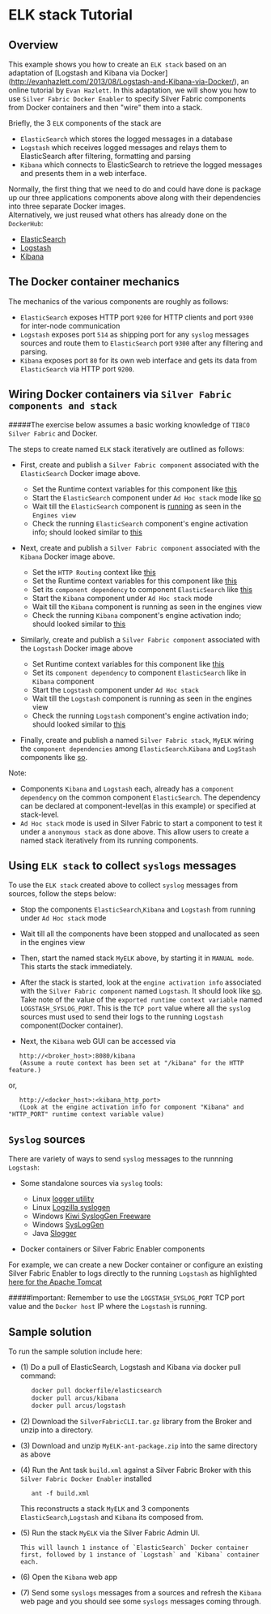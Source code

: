 ELK stack Tutorial
==================

Overview
----------

This example shows you how to create an `ELK stack` based on an adaptation of [Logstash and Kibana via Docker] (http://evanhazlett.com/2013/08/Logstash-and-Kibana-via-Docker/), an online tutorial by `Evan Hazlett`.
In this adaptation, we will show you how to use `Silver Fabric Docker Enabler` to specify Silver Fabric components from Docker containers and then "wire" them into a stack.

Briefly, the 3 `ELK` components of the stack are

- `ElasticSearch` which stores the logged messages in a database
- `Logstash` which receives logged messages and relays them to ElasticSearch after filtering, formatting and parsing
- `Kibana` which connects to ElasticSearch to retrieve the logged messages and presents them in a web interface.

Normally, the first thing that we need to do and could have done is package up our three applications components above along with their dependencies into three separate Docker images.  
Alternatively, we just reused what others has already done on the `DockerHub`:

- [ElasticSearch](https://registry.hub.docker.com/u/dockerfile/elasticsearch/)
- [Logstash](https://registry.hub.docker.com/u/arcus/logstash/)
- [Kibana](https://registry.hub.docker.com/u/arcus/kibana/)

The Docker container mechanics
------------------------------

The mechanics of the various components are roughly as follows:

- `ElasticSearch` exposes HTTP port `9200` for HTTP clients and port `9300` for inter-node communication
- `Logstash` exposes port `514` as shipping port for any `syslog` messages sources and route them to `ElasticSearch` port `9300` after any filtering and parsing.
- `Kibana` exposes port `80` for its own web interface and gets its data from `ElasticSearch` via HTTP port `9200`.


Wiring Docker containers via `Silver Fabric components and stack`
----------------------------------------------------------------
#####The exercise below assumes a basic working knowledge of `TIBCO Silver Fabric` and Docker.

The steps to create named `ELK` stack iteratively are outlined as follows:

- First, create and publish a `Silver Fabric component` associated with the `ElasticSearch` Docker image above.
     - Set the Runtime context variables for this component like [this](https://github.com/fabrician/docker-enabler/blob/master/examples/ELK/images/example_elasticsearch_rcv.gif)
     - Start the `ElasticSearch` component under `Ad Hoc stack` mode like [so](https://github.com/fabrician/docker-enabler/blob/master/examples/ELK/images/example_elasticsearch_adhoc_mode.gif)
     - Wait till the `ElasticSearch` component is [running](https://github.com/fabrician/docker-enabler/blob/master/examples/ELK/images/example_elasticsearch_engine.gif) as seen in the `Engines view`
     - Check the  running `ElasticSearch` component's engine activation info; should looked similar to [this](https://github.com/fabrician/docker-enabler/blob/master/examples/ELK/images/example_elasticsearch_activationinfo.gif)

- Next, create and publish a `Silver Fabric component` associated with the `Kibana` Docker image above.
     - Set the `HTTP Routing` context like [this](https://github.com/fabrician/docker-enabler/blob/master/examples/ELK/images/example_kibana_http_routing.gif)
     - Set the Runtime context variables for this component like [this](https://github.com/fabrician/docker-enabler/blob/master/examples/ELK/images/example_kibana_rcv.gif)
     - Set its `component dependency` to component `ElasticSearch` like [this](https://github.com/fabrician/docker-enabler/blob/master/examples/ELK/images/example_kibana_component_dep.gif)
     - Start the `Kibana` component under `Ad Hoc stack` mode
     - Wait till the `Kibana` component is running as seen in the engines view
     - Check the running `Kibana` component's engine activation indo; should looked similar to [this](https://github.com/fabrician/docker-enabler/blob/master/examples/ELK/images/example_kibana_activationinfo.gif)
     
- Similarly, create and publish a `Silver Fabric component` associated with the `Logstash` Docker image above
     - Set Runtime context variables for this component like [this](https://github.com/fabrician/docker-enabler/blob/master/examples/ELK/images/example_logstash_rcv.gif)
     - Set its `component dependency` to component `ElasticSearch` like in `Kibana` component
     - Start the `Logstash` component under `Ad Hoc stack`
     - Wait till the `Logstash` component is running as seen in the engines view
     - Check the running `Logstash` component's engine activation indo; should looked similar to
[this](https://github.com/fabrician/docker-enabler/blob/master/examples/ELK/images/example_logstash_activationinfo.gif)

- Finally, create and publish a named `Silver Fabric stack`, `MyELK` wiring the `component dependencies` among `ElasticSearch`.`Kibana` and `LogStash` components like [so](https://github.com/fabrician/docker-enabler/blob/master/examples/ELK/images/example_myelk_stack_component_dep.gif).

Note: 
- Components `Kibana` and `Logstash` each, already has a `component dependency` on the common component `ElasticSearch`. The dependency can be declared at component-level(as in this example) or specified at stack-level.
- `Ad Hoc stack` mode is used in Silver Fabric to start a component to test it under a `anonymous stack` as done above. This allow users to create a named stack iteratively from its running components.

Using `ELK stack` to collect `syslogs` messages
-----------------------------------------------

To use the `ELK stack` created above to collect `syslog` messages from sources, follow the steps below:

- Stop the components `ElasticSearch`,`Kibana` and `Logstash` from running under `Ad Hoc stack` mode
- Wait till all the components have been stopped and unallocated as seen in the engines view
- Then, start the named stack `MyELK` above, by starting it in `MANUAL mode`. This starts the stack immediately.
- After the stack is started, look at the `engine activation info` associated with the `Silver Fabric component` named `Logstash`. It should look like [so](https://github.com/fabrician/docker-enabler/blob/master/examples/ELK/images/example_logstash_activationinfo.gif).
Take note of the value of the `exported runtime context variable` named `LOGSTASH_SYSLOG_PORT`. This is the `TCP port` value where all the `syslog` sources must used to send their logs to the running `Logstash` component(Docker container).

- Next, the `Kibana` web GUI can be accessed via
```
   http://<broker_host>:8080/kibana
   (Assume a route context has been set at "/kibana" for the HTTP feature.)
```

or,
```
   http://<docker_host>:<kibana_http_port>
   (Look at the engine activation info for component "Kibana" and "HTTP_PORT" runtime context variable value)
```

`Syslog` sources
-----------------

There are variety of ways to send `syslog` messages to the runnning `Logstash`:

- Some standalone sources via `syslog` tools:
   - Linux [logger utility](http://manpages.ubuntu.com/manpages/precise/man1/logger.1.html)
   - Linux [Logzilla syslogen](https://subversion.assembla.com/svn/logzilla/scripts/contrib/sysloggen/sysloggen)
   - Windows [Kiwi SyslogGen Freeware](http://www.kiwisyslog.com/help/sysloggen/index.html?kiwisysloggen.htm)
   - Windows [SysLogGen](http://www.snmpsoft.com/freetools/sysloggen.html)
   - Java [Slogger](http://syslog-slogger.sourceforge.net/)

- Docker containers or Silver Fabric Enabler components

For example, we can create a new Docker container or configure an existing Silver Fabric Enabler to logs directly to the running `Logstash` as highlighted [here for the Apache Tomcat](http://www.unixpowered.com/unixpowered/2012/05/29/configuring-tomcat-to-log-via-syslog/)

#####Important: Remember to use the `LOGSTASH_SYSLOG_PORT` TCP port value and the `Docker host` IP where the `Logstash` is running.

Sample solution
----------------

To run the sample solution include here:

- (1) Do a pull of ElasticSearch, Logstash and Kibana via docker pull command:

    ```bash
       docker pull dockerfile/elasticsearch
       docker pull arcus/kibana
       docker pull arcus/logstash
    ```
- (2) Download the `SilverFabricCLI.tar.gz` library from the Broker and unzip into a directory.
- (3) Download and unzip `MyELK-ant-package.zip`  into the same directory as above
- (4) Run the Ant task `build.xml` against a Silver Fabric Broker with this `Silver Fabric Docker Enabler` installed

   ```ant
      ant -f build.xml
   ```
   This reconstructs a stack `MyELK` and 3 components `ElasticSearch`,`Logstash` and `Kibana` its composed from.
   
- (5) Run the stack `MyELK` via the Silver Fabric Admin UI.
      
      This will launch 1 instance of `ElasticSearch` Docker container first, followed by 1 instance of `Logstash` and `Kibana` container each.

- (6) Open the `Kibana` web app
- (7) Send some `syslogs` messages from a sources and refresh the `Kibana` web page and you should see some `syslogs` messages coming through.

     
